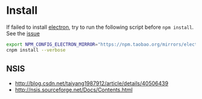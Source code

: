 # Install
If failed to install [electron],
try to run the following script before `npm install`.
See the [issue](https://github.com/electron-userland/electron-prebuilt/issues/66)

```bash
export NPM_CONFIG_ELECTRON_MIRROR="https://npm.taobao.org/mirrors/electron/"
cnpm install --verbose

```

## NSIS

- <http://blog.csdn.net/taiyang1987912/article/details/40506439>
- <http://nsis.sourceforge.net/Docs/Contents.html>

[electron]: https://github.com/electron/electron


